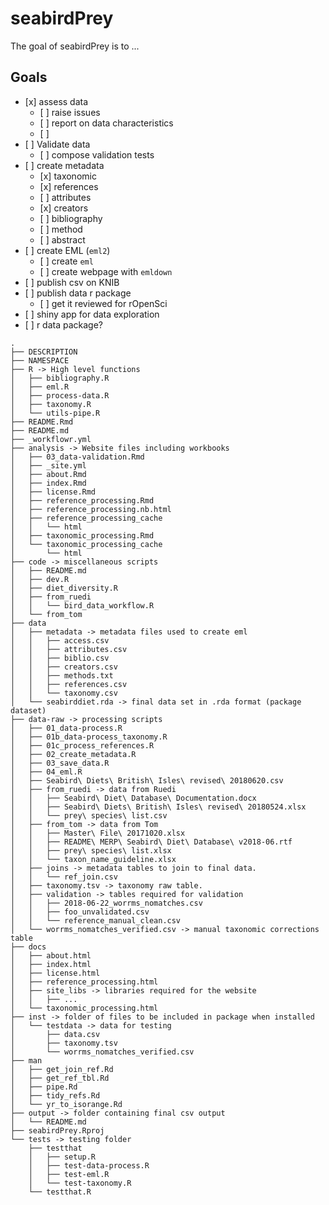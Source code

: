 
<!-- README.md is generated from README.Rmd. Please edit that file -->
seabirdPrey
===========

The goal of seabirdPrey is to ...

Goals
-----

-   \[x\] assess data
    -   \[ \] raise issues
    -   \[ \] report on data characteristics
    -   \[ \]
-   \[ \] Validate data
    -   \[ \] compose validation tests
-   \[ \] create metadata
    -   \[x\] taxonomic
    -   \[x\] references
    -   \[ \] attributes
    -   \[x\] creators
    -   \[ \] bibliography
    -   \[ \] method
    -   \[ \] abstract
-   \[ \] create EML (`eml2`)
    -   \[ \] create `eml`
    -   \[ \] create webpage with `emldown`
-   \[ \] publish csv on KNIB
-   \[ \] publish data r package
    -   \[ \] get it reviewed for rOpenSci
-   \[ \] shiny app for data exploration
-   \[ \] r data package?

<!-- -->

    .
    ├── DESCRIPTION
    ├── NAMESPACE
    ├── R -> High level functions
    │   ├── bibliography.R
    │   ├── eml.R
    │   ├── process-data.R
    │   ├── taxonomy.R
    │   └── utils-pipe.R
    ├── README.Rmd
    ├── README.md
    ├── _workflowr.yml
    ├── analysis -> Website files including workbooks
    │   ├── 03_data-validation.Rmd
    │   ├── _site.yml
    │   ├── about.Rmd
    │   ├── index.Rmd
    │   ├── license.Rmd
    │   ├── reference_processing.Rmd
    │   ├── reference_processing.nb.html
    │   ├── reference_processing_cache
    │   │   └── html
    │   ├── taxonomic_processing.Rmd
    │   └── taxonomic_processing_cache
    │       └── html
    ├── code -> miscellaneous scripts
    │   ├── README.md
    │   ├── dev.R
    │   ├── diet_diversity.R
    │   ├── from_ruedi
    │   │   └── bird_data_workflow.R
    │   └── from_tom
    ├── data
    │   ├── metadata -> metadata files used to create eml
    │   │   ├── access.csv
    │   │   ├── attributes.csv
    │   │   ├── biblio.csv
    │   │   ├── creators.csv
    │   │   ├── methods.txt
    │   │   ├── references.csv
    │   │   └── taxonomy.csv
    │   └── seabirddiet.rda -> final data set in .rda format (package dataset)
    ├── data-raw -> processing scripts
    │   ├── 01_data-process.R
    │   ├── 01b_data-process_taxonomy.R
    │   ├── 01c_process_references.R
    │   ├── 02_create_metadata.R
    │   ├── 03_save_data.R
    │   ├── 04_eml.R
    │   ├── Seabird\ Diets\ British\ Isles\ revised\ 20180620.csv
    │   ├── from_ruedi -> data from Ruedi
    │   │   ├── Seabird\ Diet\ Database\ Documentation.docx
    │   │   ├── Seabird\ Diets\ British\ Isles\ revised\ 20180524.xlsx
    │   │   └── prey\ species\ list.csv
    │   ├── from_tom -> data from Tom
    │   │   ├── Master\ File\ 20171020.xlsx
    │   │   ├── README\ MERP\ Seabird\ Diet\ Database\ v2018-06.rtf
    │   │   ├── prey\ species\ list.xlsx
    │   │   └── taxon_name_guideline.xlsx
    │   ├── joins -> metadata tables to join to final data.
    │   │   └── ref_join.csv
    │   ├── taxonomy.tsv -> taxonomy raw table.
    │   ├── validation -> tables required for validation
    │   │   ├── 2018-06-22_worrms_nomatches.csv
    │   │   ├── foo_unvalidated.csv
    │   │   └── reference_manual_clean.csv
    │   └── worrms_nomatches_verified.csv -> manual taxonomic corrections table
    ├── docs
    │   ├── about.html
    │   ├── index.html
    │   ├── license.html
    │   ├── reference_processing.html
    │   ├── site_libs -> libraries required for the website
    │   │   ├── ...
    │   └── taxonomic_processing.html
    ├── inst -> folder of files to be included in package when installed
    │   └── testdata -> data for testing
    │       ├── data.csv
    │       ├── taxonomy.tsv
    │       └── worrms_nomatches_verified.csv
    ├── man
    │   ├── get_join_ref.Rd
    │   ├── get_ref_tbl.Rd
    │   ├── pipe.Rd
    │   ├── tidy_refs.Rd
    │   └── yr_to_isorange.Rd
    ├── output -> folder containing final csv output
    │   └── README.md
    ├── seabirdPrey.Rproj
    └── tests -> testing folder
        ├── testthat
        │   ├── setup.R
        │   ├── test-data-process.R
        │   ├── test-eml.R
        │   └── test-taxonomy.R
        └── testthat.R
